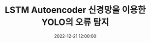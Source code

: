 ---
layout: post
title: LSTM Autoencoder 신경망을 이용한 YOLO의 오류 탐지
date: '2022-12-21 12:00:00'
categories:
- publication
- publication_domestic
- conference
- conference_domestic
description: |-
  조형래, 김규민, 김진현<br />
  한국소프트웨어 종합학술대회 논문집, Dec 2022
---